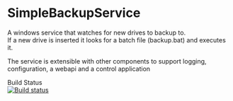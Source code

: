 # SimpleBackupService

A windows service that watches for new drives to backup to.  
If a new drive is inserted it looks for a batch file (backup.bat) and executes it.  

The service is extensible with other components to support logging, configuration, a webapi and a control application  

Build Status  
[![Build status](https://ci.appveyor.com/api/projects/status/28q35k5q5jcc8m1i?svg=true)](https://ci.appveyor.com/project/Breakpoint21/simplebackupservice)

